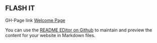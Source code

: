 ## FLASH IT

GH-Page link [Welcome Page](https://vkage.github.io/flashIt/) 

You can use the [README EDitor on Github](https://github.com/vkage/flashIt/edit/main/README.md) to maintain and preview the content for your website in Markdown files.
